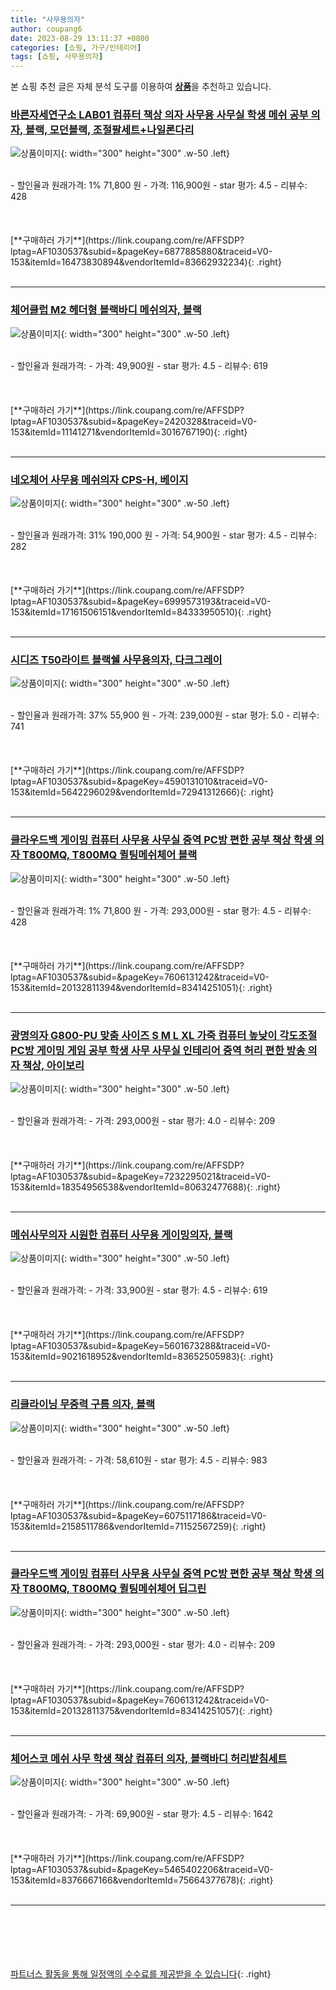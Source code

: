 ```yaml
---
title: "사무용의자"
author: coupang6
date: 2023-08-29 13:11:37 +0800
categories: [쇼핑, 가구/인테리어]
tags: [쇼핑, 사무용의자]
---
```


본 쇼핑 추천 글은 자체 분석 도구를 이용하여 [**상품**](https://link.coupang.com/a/bao1ui)을 추천하고 있습니다.

### [바른자세연구소 LAB01 컴퓨터 책상 의자 사무용 사무실 학생 메쉬 공부 의자, 블랙, 모던블랙, 조절팔세트+나일론다리](https://link.coupang.com/re/AFFSDP?lptag=AF1030537&subid=&pageKey=6877885880&traceid=V0-153&itemId=16473830894&vendorItemId=83662932234)

![상품이미지](https://thumbnail6.coupangcdn.com/thumbnails/remote/230x230ex/image/vendor_inventory/26e6/1463d4c406e7c5469306be78025befaf11c6b7ce6f021feb05daa8d09ade.jpg){: width="300" height="300" .w-50 .left}


<br>
- 할인율과 원래가격: 1%  71,800   원
- 가격: 116,900원
- star 평가: 4.5
- 리뷰수: 428
<br>
<br>
<br>
<br>
[**구매하러 가기**](https://link.coupang.com/re/AFFSDP?lptag=AF1030537&subid=&pageKey=6877885880&traceid=V0-153&itemId=16473830894&vendorItemId=83662932234){: .right}
<br>
<br>

---

### [체어클럽 M2 헤더형 블랙바디 메쉬의자, 블랙](https://link.coupang.com/re/AFFSDP?lptag=AF1030537&subid=&pageKey=2420328&traceid=V0-153&itemId=11141271&vendorItemId=3016767190)

![상품이미지](https://thumbnail10.coupangcdn.com/thumbnails/remote/230x230ex/image/retail/images/3669926441800425-28d5b7e6-7948-4156-9295-b6a666a2af6a.jpg){: width="300" height="300" .w-50 .left}


<br>
- 할인율과 원래가격: 
- 가격: 49,900원
- star 평가: 4.5
- 리뷰수: 619
<br>
<br>
<br>
<br>
[**구매하러 가기**](https://link.coupang.com/re/AFFSDP?lptag=AF1030537&subid=&pageKey=2420328&traceid=V0-153&itemId=11141271&vendorItemId=3016767190){: .right}
<br>
<br>

---

### [네오체어 사무용 메쉬의자 CPS-H, 베이지](https://link.coupang.com/re/AFFSDP?lptag=AF1030537&subid=&pageKey=6999573193&traceid=V0-153&itemId=17161506151&vendorItemId=84333950510)

![상품이미지](https://thumbnail7.coupangcdn.com/thumbnails/remote/230x230ex/image/retail/images/1001615348302578-370cceff-b7ab-485e-995f-50849971657e.jpg){: width="300" height="300" .w-50 .left}


<br>
- 할인율과 원래가격: 31%  190,000   원
- 가격: 54,900원
- star 평가: 4.5
- 리뷰수: 282
<br>
<br>
<br>
<br>
[**구매하러 가기**](https://link.coupang.com/re/AFFSDP?lptag=AF1030537&subid=&pageKey=6999573193&traceid=V0-153&itemId=17161506151&vendorItemId=84333950510){: .right}
<br>
<br>

---

### [시디즈 T50라이트 블랙쉘 사무용의자, 다크그레이](https://link.coupang.com/re/AFFSDP?lptag=AF1030537&subid=&pageKey=4590131010&traceid=V0-153&itemId=5642296029&vendorItemId=72941312666)

![상품이미지](https://thumbnail10.coupangcdn.com/thumbnails/remote/230x230ex/image/retail/images/2786016208694705-fdf44660-640e-482f-9a27-04d3497ca36e.jpg){: width="300" height="300" .w-50 .left}


<br>
- 할인율과 원래가격: 37%  55,900   원
- 가격: 239,000원
- star 평가: 5.0
- 리뷰수: 741
<br>
<br>
<br>
<br>
[**구매하러 가기**](https://link.coupang.com/re/AFFSDP?lptag=AF1030537&subid=&pageKey=4590131010&traceid=V0-153&itemId=5642296029&vendorItemId=72941312666){: .right}
<br>
<br>

---

### [클라우드백 게이밍 컴퓨터 사무용 사무실 중역 PC방 편한 공부 책상 학생 의자 T800MQ, T800MQ 퀼팅메쉬체어 블랙](https://link.coupang.com/re/AFFSDP?lptag=AF1030537&subid=&pageKey=7606131242&traceid=V0-153&itemId=20132811394&vendorItemId=83414251051)

![상품이미지](https://thumbnail9.coupangcdn.com/thumbnails/remote/230x230ex/image/vendor_inventory/9775/306349532f32b6b64ac56531bf3bd8414febecf8e1c0ae2203e2be8be11a.jpg){: width="300" height="300" .w-50 .left}


<br>
- 할인율과 원래가격: 1%  71,800   원
- 가격: 293,000원
- star 평가: 4.5
- 리뷰수: 428
<br>
<br>
<br>
<br>
[**구매하러 가기**](https://link.coupang.com/re/AFFSDP?lptag=AF1030537&subid=&pageKey=7606131242&traceid=V0-153&itemId=20132811394&vendorItemId=83414251051){: .right}
<br>
<br>

---

### [광명의자 G800-PU 맞춤 사이즈 S M L XL 가죽 컴퓨터 높낮이 각도조절 PC방 게이밍 게임 공부 학생 사무 사무실 인테리어 중역 허리 편한 방송 의자 책상, 아이보리](https://link.coupang.com/re/AFFSDP?lptag=AF1030537&subid=&pageKey=7232295021&traceid=V0-153&itemId=18354956538&vendorItemId=80632477688)

![상품이미지](https://thumbnail8.coupangcdn.com/thumbnails/remote/230x230ex/image/vendor_inventory/9b45/83c98535ebd28cc57bded259cf8034eea6542496a770d39f49d89ad92e19.jpg){: width="300" height="300" .w-50 .left}


<br>
- 할인율과 원래가격: 
- 가격: 293,000원
- star 평가: 4.0
- 리뷰수: 209
<br>
<br>
<br>
<br>
[**구매하러 가기**](https://link.coupang.com/re/AFFSDP?lptag=AF1030537&subid=&pageKey=7232295021&traceid=V0-153&itemId=18354956538&vendorItemId=80632477688){: .right}
<br>
<br>

---

### [메쉬사무의자 시원한 컴퓨터 사무용 게이밍의자, 블랙](https://link.coupang.com/re/AFFSDP?lptag=AF1030537&subid=&pageKey=5601673288&traceid=V0-153&itemId=9021618952&vendorItemId=83652505983)

![상품이미지](https://thumbnail7.coupangcdn.com/thumbnails/remote/230x230ex/image/vendor_inventory/cde2/d346d8050f95033651175e2e1181ef25cdaf5d9950aa66d988b3de88b315.jpg){: width="300" height="300" .w-50 .left}


<br>
- 할인율과 원래가격: 
- 가격: 33,900원
- star 평가: 4.5
- 리뷰수: 619
<br>
<br>
<br>
<br>
[**구매하러 가기**](https://link.coupang.com/re/AFFSDP?lptag=AF1030537&subid=&pageKey=5601673288&traceid=V0-153&itemId=9021618952&vendorItemId=83652505983){: .right}
<br>
<br>

---

### [리클라이닝 무중력 구름 의자, 블랙](https://link.coupang.com/re/AFFSDP?lptag=AF1030537&subid=&pageKey=6075117186&traceid=V0-153&itemId=2158511786&vendorItemId=71152567259)

![상품이미지](https://thumbnail7.coupangcdn.com/thumbnails/remote/230x230ex/image/retail/images/2020/07/21/17/6/7b63e9e8-72c6-4837-8570-0a4c9b58c192.jpg){: width="300" height="300" .w-50 .left}


<br>
- 할인율과 원래가격: 
- 가격: 58,610원
- star 평가: 4.5
- 리뷰수: 983
<br>
<br>
<br>
<br>
[**구매하러 가기**](https://link.coupang.com/re/AFFSDP?lptag=AF1030537&subid=&pageKey=6075117186&traceid=V0-153&itemId=2158511786&vendorItemId=71152567259){: .right}
<br>
<br>

---

### [클라우드백 게이밍 컴퓨터 사무용 사무실 중역 PC방 편한 공부 책상 학생 의자 T800MQ, T800MQ 퀼팅메쉬체어 딥그린](https://link.coupang.com/re/AFFSDP?lptag=AF1030537&subid=&pageKey=7606131242&traceid=V0-153&itemId=20132811375&vendorItemId=83414251057)

![상품이미지](https://thumbnail10.coupangcdn.com/thumbnails/remote/230x230ex/image/vendor_inventory/3d51/5709b83e6cd66d794f30417c2dd170b0134596ed425b6853fa3f912a1254.jpg){: width="300" height="300" .w-50 .left}


<br>
- 할인율과 원래가격: 
- 가격: 293,000원
- star 평가: 4.0
- 리뷰수: 209
<br>
<br>
<br>
<br>
[**구매하러 가기**](https://link.coupang.com/re/AFFSDP?lptag=AF1030537&subid=&pageKey=7606131242&traceid=V0-153&itemId=20132811375&vendorItemId=83414251057){: .right}
<br>
<br>

---

### [체어스코 메쉬 사무 학생 책상 컴퓨터 의자, 블랙바디 허리받침세트](https://link.coupang.com/re/AFFSDP?lptag=AF1030537&subid=&pageKey=5465402206&traceid=V0-153&itemId=8376667166&vendorItemId=75664377678)

![상품이미지](https://thumbnail10.coupangcdn.com/thumbnails/remote/230x230ex/image/vendor_inventory/12a6/32a8e0ab88b3cd83120d263abb7fd936f46b37763fb9cfa58a3bd9451f26.jpg){: width="300" height="300" .w-50 .left}


<br>
- 할인율과 원래가격: 
- 가격: 69,900원
- star 평가: 4.5
- 리뷰수: 1642
<br>
<br>
<br>
<br>
[**구매하러 가기**](https://link.coupang.com/re/AFFSDP?lptag=AF1030537&subid=&pageKey=5465402206&traceid=V0-153&itemId=8376667166&vendorItemId=75664377678){: .right}
<br>
<br>

---
<br><br><br><br><br> [파트너스 활동을 통해 일정액의 수수료를 제공받을 수 있습니다](https://link.coupang.com/a/bao1ui){: .right}